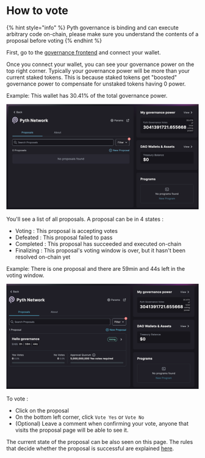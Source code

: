 # How to vote

{% hint style="info" %}
Pyth governance is binding and can execute arbitrary code on-chain, please make sure you understand the contents of a proposal before voting
{% endhint %}

First, go to the [governance frontend](https://app.realms.today/dao/PYTH) and connect your wallet.

Once you connect your wallet, you can see your governance power on the top right corner. Typically your governance power will be more than your current staked tokens. This is because staked tokens get "boosted" governance power to compensate for unstaked tokens having 0 power.

Example: This wallet has 30.41% of the total governance power.

![](<../.gitbook/assets/Screen Shot 2022-10-28 at 12.58.03 PM.png>)


You'll see a list of all proposals. A proposal can be in 4 states :
-  Voting : This proposal is accepting votes
-  Defeated : This proposal failed to pass 
-  Completed : This proposal has succeeded and executed on-chain
-  Finalizing : This proposal's voting window is over, but it hasn't been resolved on-chain yet

Example: There is one proposal and there are 59min and 44s left in the voting window.

![](<../.gitbook/assets/Screen Shot 2022-10-28 at 1.33.12 PM.png>)

To vote : 
- Click on the proposal
- On the bottom left corner, click `Vote Yes` or `Vote No`
- (Optional) Leave a comment when confirming your vote, anyone that visits the proposal page will be able to see it.

The current state of the proposal can be also seen on this page. The rules that decide whether the proposal is successful are explained [here](governance-rules.md).